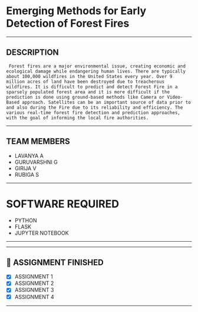 # Emerging Methods for Early Detection of Forest Fires

<hr>

## DESCRIPTION 

     Forest fires are a major environmental issue, creating economic and ecological damage while endangering human lives. There are typically about 100,000 wildfires in the United States every year. Over 9 million acres of land have been destroyed due to treacherous wildfires. It is difficult to predict and detect Forest Fire in a sparsely populated forest area and it is more difficult if the prediction is done using ground-based methods like Camera or Video-Based approach. Satellites can be an important source of data prior to and also during the Fire due to its reliability and efficiency. The various real-time forest fire detection and prediction approaches, with the goal of informing the local fire authorities.

<hr>

## TEAM MEMBERS

- LAVANYA A
- GURUVARSHNI G
- GIRIJA V
- RUBIGA S

<hr>

# SOFTWARE REQUIRED <br />
- PYTHON <br/>
- FLASK <br/>
- JUPYTER NOTEBOOK <br/>

<hr>

<hr>

## 📒 ASSIGNMENT FINISHED
- [x] ASSIGNMENT 1
- [x] ASSIGNMENT 2
- [x] ASSIGNMENT 3 
- [x] ASSIGNMENT 4
<hr>